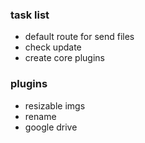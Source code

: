 ### task list
- default route for send files
- check update
- create core plugins
### plugins
- resizable imgs
- rename
- google drive